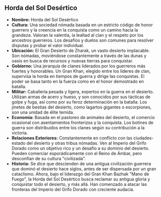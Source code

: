 ## Horda del Sol Desértico

*   **Nombre:** Horda del Sol Desértico
*   **Cultura:** Una sociedad nómada basada en un estricto código de honor guerrero y la creencia en la conquista como un camino hacia la grandeza. Valoran la valentía, la lealtad al clan y el respeto por los ancestros guerreros. Los desafíos y duelos son comunes para resolver disputas y probar el valor individual.
*   **Ubicación:** El Gran Desierto de Zharak, un vasto desierto implacable.  Son nómadas, moviéndose constantemente a través de las dunas y oasis en busca de recursos y nuevas tierras para conquistar.
*   **Gobierno:** Una jerarquía de clanes liderados por los guerreros más fuertes y honorables.  Un Gran Khan, elegido entre los líderes de clan, supervisa la horda en tiempos de guerra y dirige las conquistas. El poder se basa tanto en la fuerza como en el honor demostrado en batalla.
*   **Militar:** Caballería pesada y ligera, expertos en la guerra en el desierto. Utilizan armas de acero y hueso, y son conocidos por sus tácticas de golpe y fuga, así como por su feroz determinación en la batalla. Los jinetes de bestias del desierto, como lagartos gigantes o escorpiones, son una unidad de élite temida.
*   **Economía:** Basada en el pastoreo de animales del desierto, el comercio ocasional con asentamientos fronterizos y la conquista. Los botines de guerra son distribuidos entre los clanes según su contribución a la victoria.
*   **Relaciones Exteriores:**  Constantemente en conflicto con las ciudades-estado del desierto y otras tribus nómadas. Ven al Imperio del Grifo Dorado como un objetivo rico y un desafío a su dominio del desierto.  Pueden comerciar esporádicamente con el Reino de Ámbar, pero desconfían de su cultura "civilizada".
*   **Historia:**  Se dice que descienden de una antigua civilización guerrera que dominó el desierto hace siglos, antes de ser dispersada por un gran cataclismo.  Ahora, bajo el liderazgo del Gran Khan Bazhak "Mano de Fuego", la Horda del Sol Desértico busca reclamar su antigua gloria y conquistar todo el desierto, y más allá.  Han comenzado a atacar las fronteras del Imperio del Grifo Dorado con creciente audacia.
